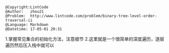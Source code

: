 ```
@Copyright:LintCode
@Author:   zhou21
@Problem:  http://www.lintcode.com/problem/binary-tree-level-order-traversal-ii
@Language: Markdown
@Datetime: 17-05-01 20:31
```

1.掌握常见集合的初始化方法，注意细节
2.这里就是一个很简单的深度遍历，逐层遍历然后压入栈中就可以